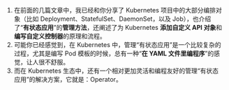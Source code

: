 

1. 在前面的几篇文章中，我已经和你分享了 Kubernetes 项目中的大部分编排对象（比如 Deployment、StatefulSet、DaemonSet，以及 Job），也介绍了“**有状态应用**”的**管理方法**，还阐述了为 Kubernetes **添加自定义 API 对象**和**编写自定义控制器**的原理和流程。
1. 可能你已经感觉到，在 Kubernetes 中，管理“有状态应用”是一个比较复杂的过程，尤其是编写 Pod 模板的时候，总有一种“**在 YAML 文件里编程序**”的感觉，让人很不舒服。
1. 而在 Kubernetes 生态中，还有一个相对更加灵活和编程友好的管理“有状态应用”的解决方案，它就是：Operator。

